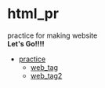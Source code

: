 # html_pr

practice for making website
<br>**Let's Go!!!!**<br/>

- [practice](https://github.com/JeongmoRyu/html_pr/tree/main/practice)
    - [web_tag](https://github.com/JeongmoRyu/html_pr/blob/main/practice/web_tag.md)
    - [web_tag2](https://github.com/JeongmoRyu/html_pr/blob/main/practice/web_tag2.md)




